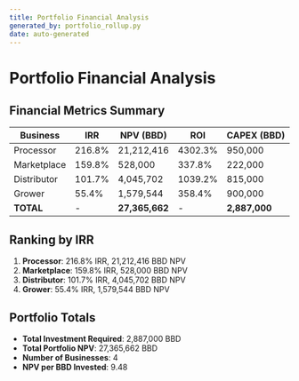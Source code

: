 ```yaml
---
title: Portfolio Financial Analysis
generated_by: portfolio_rollup.py
date: auto-generated
---
```


# Portfolio Financial Analysis

## Financial Metrics Summary

| Business | IRR | NPV (BBD) | ROI | CAPEX (BBD) |
|----------|-----|-----------|-----|-------------|
| Processor | 216.8% | 21,212,416 | 4302.3% | 950,000 |
| Marketplace | 159.8% | 528,000 | 337.8% | 222,000 |
| Distributor | 101.7% | 4,045,702 | 1039.2% | 815,000 |
| Grower | 55.4% | 1,579,544 | 358.4% | 900,000 |
| **TOTAL** | - | **27,365,662** | - | **2,887,000** |

## Ranking by IRR

1. **Processor**: 216.8% IRR, 21,212,416 BBD NPV
2. **Marketplace**: 159.8% IRR, 528,000 BBD NPV
3. **Distributor**: 101.7% IRR, 4,045,702 BBD NPV
4. **Grower**: 55.4% IRR, 1,579,544 BBD NPV

## Portfolio Totals

- **Total Investment Required**: 2,887,000 BBD
- **Total Portfolio NPV**: 27,365,662 BBD
- **Number of Businesses**: 4
- **NPV per BBD Invested**: 9.48
